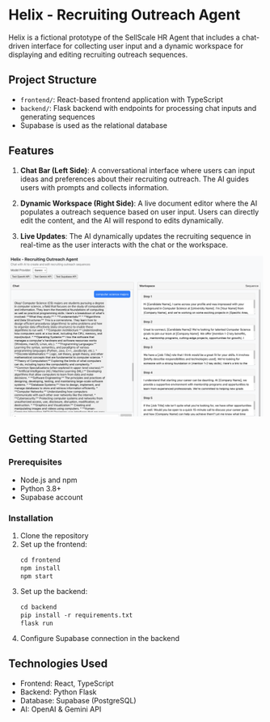 # Helix - Recruiting Outreach Agent

Helix is a fictional prototype of the SellScale HR Agent that includes a chat-driven interface for collecting user input and a dynamic workspace for displaying and editing recruiting outreach sequences.

## Project Structure

- `frontend/`: React-based frontend application with TypeScript
- `backend/`: Flask backend with endpoints for processing chat inputs and generating sequences
- Supabase is used as the relational database

## Features

1. **Chat Bar (Left Side)**: A conversational interface where users can input ideas and preferences about their recruiting outreach. The AI guides users with prompts and collects information.

2. **Dynamic Workspace (Right Side)**: A live document editor where the AI populates a outreach sequence based on user input. Users can directly edit the content, and the AI will respond to edits dynamically.

3. **Live Updates**: The AI dynamically updates the recruiting sequence in real-time as the user interacts with the chat or the workspace.

![Helix Demo](./demo.png)


## Getting Started

### Prerequisites

- Node.js and npm
- Python 3.8+
- Supabase account

### Installation

1. Clone the repository
2. Set up the frontend:
   ```
   cd frontend
   npm install
   npm start
   ```
3. Set up the backend:
   ```
   cd backend
   pip install -r requirements.txt
   flask run
   ```
4. Configure Supabase connection in the backend

## Technologies Used

- Frontend: React, TypeScript
- Backend: Python Flask
- Database: Supabase (PostgreSQL)
- AI: OpenAI & Gemini API
